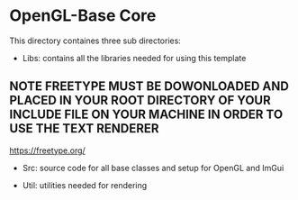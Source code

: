 # OpenGL-Base Core

This directory containes three sub directories:
* Libs: contains all the libraries needed for using this template

## NOTE FREETYPE MUST BE DOWONLOADED AND PLACED IN YOUR ROOT DIRECTORY OF YOUR INCLUDE FILE ON YOUR MACHINE IN ORDER TO USE THE TEXT RENDERER
https://freetype.org/

* Src: source code for all base classes and setup for OpenGL and ImGui

* Util: utilities needed for rendering

